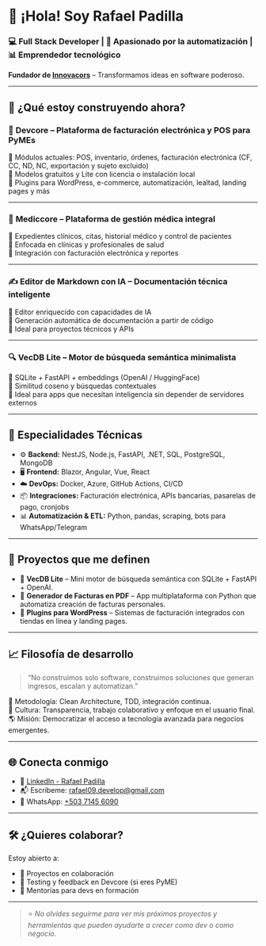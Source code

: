 # 👋 ¡Hola! Soy Rafael Padilla

### 💻 Full Stack Developer | 🤖 Apasionado por la automatización | 📊 Emprendedor tecnológico  
**Fundador de [Innovacors](https://www.linkedin.com/company/innovacors/posts/?feedView=all)** – Transformamos ideas en software poderoso.

---

## 🚀 ¿Qué estoy construyendo ahora?


### 🧾 **Devcore** – Plataforma de facturación electrónica y POS para PyMEs  
🔹 Módulos actuales: POS, inventario, órdenes, facturación electrónica (CF, CC, ND, NC, exportación y sujeto excluido)  
🔹 Modelos gratuitos y Lite con licencia o instalación local  
🔹 Plugins para WordPress, e-commerce, automatización, lealtad, landing pages y más

---

### 🏥 **Mediccore** – Plataforma de gestión médica integral  
🔹 Expedientes clínicos, citas, historial médico y control de pacientes  
🔹 Enfocada en clínicas y profesionales de salud  
🔹 Integración con facturación electrónica y reportes

---

### ✍️ **Editor de Markdown con IA** – Documentación técnica inteligente  
🔹 Editor enriquecido con capacidades de IA  
🔹 Generación automática de documentación a partir de código  
🔹 Ideal para proyectos técnicos y APIs

---

### 🔍 **VecDB Lite** – Motor de búsqueda semántica minimalista  
🔹 SQLite + FastAPI + embeddings (OpenAI / HuggingFace)  
🔹 Similitud coseno y búsquedas contextuales  
🔹 Ideal para apps que necesitan inteligencia sin depender de servidores externos

---

## 🧠 Especialidades Técnicas

- ⚙️ **Backend:** NestJS, Node.js, FastAPI, .NET, SQL, PostgreSQL, MongoDB  
- 🖥️ **Frontend:** Blazor, Angular, Vue, React  
- ☁️ **DevOps:** Docker, Azure, GitHub Actions, CI/CD  
- 📦 **Integraciones:** Facturación electrónica, APIs bancarias, pasarelas de pago, cronjobs  
- 📊 **Automatización & ETL:** Python, pandas, scraping, bots para WhatsApp/Telegram

---

## 📌 Proyectos que me definen

- 🔧 **VecDB Lite** – Mini motor de búsqueda semántica con SQLite + FastAPI + OpenAI.  
- 📄 **Generador de Facturas en PDF** – App multiplataforma con Python que automatiza creación de facturas personales.  
- 🧩 **Plugins para WordPress** – Sistemas de facturación integrados con tiendas en línea y landing pages.

---

## 📈 Filosofía de desarrollo

> “No construimos solo software, construimos soluciones que generan ingresos, escalan y automatizan.”

🧩 Metodología: Clean Architecture, TDD, integración continua.  
🤝 Cultura: Transparencia, trabajo colaborativo y enfoque en el usuario final.  
🌎 Misión: Democratizar el acceso a tecnología avanzada para negocios emergentes.

---

## 🌐 Conecta conmigo

- 💼 [LinkedIn - Rafael Padilla](https://www.linkedin.com/in/rafael-padilla-936bb0186)
- 📬 Escríbeme: rafael09.develop@gmail.com
- 📲 WhatsApp: [+503 7145 6090](https://wa.me/50371456090)

---

## 🛠️ ¿Quieres colaborar?

Estoy abierto a:

- 🤝 Proyectos en colaboración
- 🧪 Testing y feedback en Devcore (si eres PyME)
- 🌟 Mentorías para devs en formación

---

> ⭐ *No olvides seguirme para ver mis próximos proyectos y herramientas que pueden ayudarte a crecer como dev o como negocio.*

